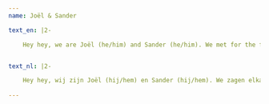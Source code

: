 ```yaml
---
name: Joël & Sander

text_en: |2-

    Hey hey, we are Joël (he/him) and Sander (he/him). We met for the first time during the sistercamp in 2019. Sander was still at Ganymedes at the time and was about to move to Delft. Not that we talked at the time (#introverts among each other :p). We were both also a bit too busy with other things... but once in Delft we quickly got to know each other at OUTcamp. In the gray pre-corona past that followed, we often studied in pulse with de strijders. We also did almost 1 entire committee together, the canceled tokkiefuif 2020. That's how we quickly became friends... and maybe a little more 0.0. During the corona years we often went for walks when there was nothing else to do, so quite often. After corona, working life started for both of us, and after not too long we also became roommates. Sander was EatingOUT coordinator for a long time, and Joël often works as a photographer at the association.


text_nl: |2-

    Hey hey, wij zijn Joël (hij/hem) en Sander (hij/hem). We zagen elkaar voor het eerst tijdens het zusjeskamp van 2019. Sander zat toen nog bij Ganymedes, en stond op het punt te verhuizen naar Delft. Niet dat we toen hebben gepraat (#introverts onder elkaar :p). We waren beide ook iets te veel met andere dingen bezig… maar eenmaal in Delft leerden we elkaar snel kennen bij OUTcamp. In het grijze pre-corona verleden dat daarop volgde gingen we vaak in pulse studeren met de strijders. Ook hebben we samen bijna 1 hele commissie gedaan, de afgeblazen tokkiefuif 2020. Zo werden we al snel vrienden… en misschien iets meer 0.0. Tijdens de corona jaren gingen we vaak wandelen wanneer er niks anders te doen was, best wel vaak dus. Na corona begon voor ons beide het burgerleven, en werden we na niet al te lange tijd ook huisgenoten van elkaar. Sander was voor lange tijd EatingOUT coördinator, en Joël loopt vaker rond als fotograaf bij de vereniging. 
    
---
```

